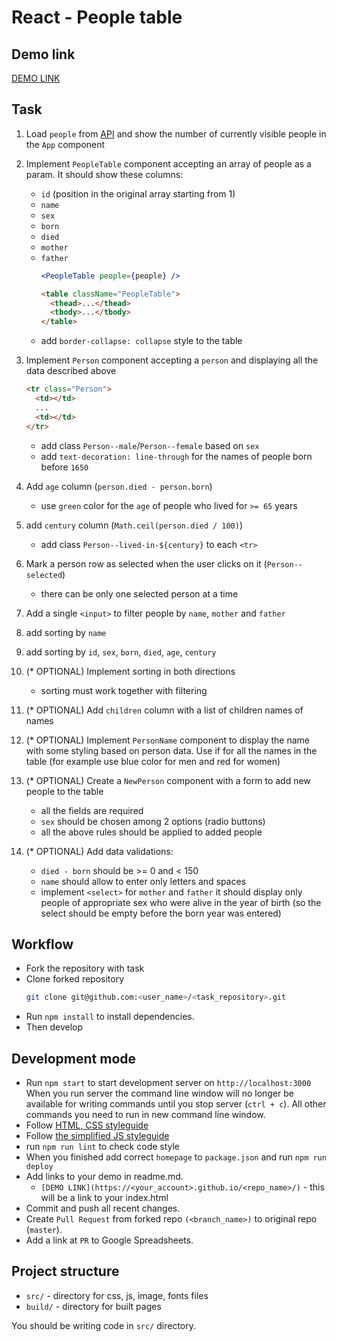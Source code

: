 # React - People table

## Demo link
[DEMO LINK](https://crazynoodl.github.io/react_people-table/index.html)

## Task 

1. Load `people` from [API](https://mate-academy.github.io/react_people-table/api/people.json)
  and show the number of currently visible people in the `App` component

2. Implement `PeopleTable` component accepting an array of people as a param. 
  It should show these columns: 
    - `id` (position in the original array starting from 1)
    - `name` 
    - `sex`
    - `born`
    - `died`
    - `mother`
    - `father`
      ```jsx harmony
      <PeopleTable people={people} />
      ```
      ```html
      <table className="PeopleTable">
        <thead>...</thead>
        <tbody>...</tbody>
      </table>
      ```
    - add `border-collapse: collapse` style to the table

3. Implement `Person` component accepting a `person` and displaying all the data described above
    ```html
    <tr class="Person">
      <td></td>
      ...
      <td></td>
    </tr>
    ```
    - add class `Person--male`/`Person--female` based on `sex`
    - add `text-decoration: line-through` for the names of people born before `1650`

4. Add `age` column (`person.died - person.born`)
    - use `green` color for the `age` of people who lived for `>= 65` years

5. add `century` column (`Math.ceil(person.died / 100)`)
    - add class `Person--lived-in-${century}` to each `<tr>`

6. Mark a person row as selected when the user clicks on it (`Person--selected`)
    - there can be only one selected person at a time

7. Add a single `<input>` to filter people by `name`, `mother` and `father`

8. add sorting by `name`

9. add sorting by `id`, `sex`, `born`, `died`, `age`, `century`

10. (* OPTIONAL) Implement sorting in both directions
    - sorting must work together with filtering 

11. (* OPTIONAL) Add `children` column with a list of children names of names

12. (* OPTIONAL) Implement `PersonName` component to display the name with some styling based on person data.
  Use if for all the names in the table (for example use blue color for men and red for women)
     
13. (* OPTIONAL) Create a `NewPerson` component with a form to add new people to the table
    - all the fields are required
    - `sex` should be chosen among 2 options (radio buttons)
    - all the above rules should be applied to added people

14. (* OPTIONAL) Add data validations:
    - `died - born` should be >= 0 and < 150
    - `name` should allow to enter only letters and spaces 
    - implement `<select>` for `mother` and `father` it should display only people of appropriate sex
      who were alive in the year of birth (so the select should be empty before the born year was entered)


## Workflow
- Fork the repository with task
- Clone forked repository 
    ```bash
    git clone git@github.com:<user_name>/<task_repository>.git
    ```
- Run `npm install` to install dependencies.
- Then develop

## Development mode 
- Run `npm start` to start development server on `http://localhost:3000`
    When you run server the command line window will no longer be available for 
    writing commands until you stop server (`ctrl + c`). All other commands you 
    need to run in new command line window.
- Follow [HTML, CSS styleguide](https://mate-academy.github.io/style-guides/htmlcss.html)
- Follow [the simplified JS styleguide](https://mate-academy.github.io/style-guides/javascript-standard-modified)
- run `npm run lint` to check code style
- When you finished add correct `homepage` to `package.json` and run `npm run deploy` 
- Add links to your demo in readme.md.
  - `[DEMO LINK](https://<your_account>.github.io/<repo_name>/)` - this will be a 
  link to your index.html
- Commit and push all recent changes.
- Create `Pull Request` from forked repo `(<branch_name>)` to original repo 
(`master`).
- Add a link at `PR` to Google Spreadsheets.


## Project structure
- `src/` - directory for css, js, image, fonts files
- `build/` - directory for built pages

You should be writing code in `src/` directory.
